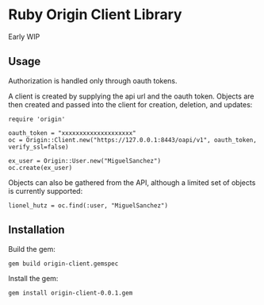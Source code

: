 # Ruby Origin Client Library
Early WIP

## Usage
Authorization is handled only through oauth tokens.

A client is created by supplying the api url and the oauth token. Objects are then created and passed into the client for creation, deletion, and updates:
```
require 'origin'

oauth_token = "xxxxxxxxxxxxxxxxxxxx"
oc = Origin::Client.new("https://127.0.0.1:8443/oapi/v1", oauth_token, verify_ssl=false)

ex_user = Origin::User.new("MiguelSanchez")
oc.create(ex_user)
```

Objects can also be gathered from the API, although a limited set of objects is currently supported:
```
lionel_hutz = oc.find(:user, "MiguelSanchez")
```

## Installation
Build the gem:
```
gem build origin-client.gemspec
```

Install the gem:
```
gem install origin-client-0.0.1.gem
```
